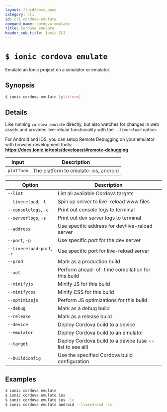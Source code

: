 ```yaml
---
layout: fluid/docs_base
category: cli
id: cli-cordova-emulate
command_name: cordova emulate
title: cordova emulate
header_sub_title: Ionic CLI
---
```


# `$ ionic cordova emulate`

Emulate an Ionic project on a simulator or emulator
## Synopsis

```bash
$ ionic cordova emulate [platform]
```
  
## Details

Like running `cordova emulate` directly, but also watches for changes in web assets and provides live-reload functionality with the `--livereload` option.

For Android and iOS, you can setup Remote Debugging on your emulator with browser development tools: **https://docs.ionic.io/tools/developer/#remote-debugging**


Input | Description
----- | ----------
`platform` | The platform to emulate: ios, android


Option | Description
------ | ----------
`--list` | List all available Cordova targets
`--livereload`, `-l` | Spin up server to live-reload www files
`--consolelogs`, `-c` | Print out console logs to terminal
`--serverlogs`, `-s` | Print out dev server logs to terminal
`--address` | Use specific address for dev/live-reload server
`--port`, `-p` | Use specific port for the dev server
`--livereload-port`, `-r` | Use specific port for live-reload server
`--prod` | Mark as a production build
`--aot` | Perform ahead-of-time compilation for this build
`--minifyjs` | Minify JS for this build
`--minifycss` | Minify CSS for this build
`--optimizejs` | Perform JS optimizations for this build
`--debug` | Mark as a debug build
`--release` | Mark as a release build
`--device` | Deploy Cordova build to a device
`--emulator` | Deploy Cordova build to an emulator
`--target` | Deploy Cordova build to a device (use --list to see all)
`--buildConfig` | Use the specified Cordova build configuration

## Examples

```bash
$ ionic cordova emulate 
$ ionic cordova emulate ios
$ ionic cordova emulate ios -lc
$ ionic cordova emulate android --livereload -cs
```
